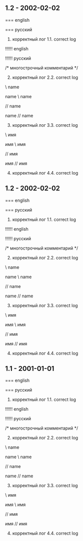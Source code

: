 ## 1.2 - 2002-02-02

=== english

=== русский

1. корректный лог
1.1. correct log

!!!!!! english

!!!!!! русский

/* многострочный
комментарий */

2. корректный лог
2.2. correct log

\\ name

name \\ name

// name

name // name

3. корректный лог
3.3. correct log

\\ имя

имя \\ имя

// имя

имя // имя

4. корректный лог
4.4. correct log


## 1.2 - 2002-02-02

=== english

=== русский

1. корректный лог
1.1. correct log

!!!!!! english

!!!!!! русский

/* многострочный
комментарий */

2. корректный лог
2.2. correct log

\\ name

name \\ name

// name

name // name

3. корректный лог
3.3. correct log

\\ имя

имя \\ имя

// имя

имя // имя

4. корректный лог
4.4. correct log


## 1.1 - 2001-01-01

=== english

=== русский

1. корректный лог
1.1. correct log

!!!!!! english

!!!!!! русский

/* многострочный
комментарий */

2. корректный лог
2.2. correct log

\\ name

name \\ name

// name

name // name

3. корректный лог
3.3. correct log

\\ имя

имя \\ имя

// имя

имя // имя

4. корректный лог
4.4. correct log


